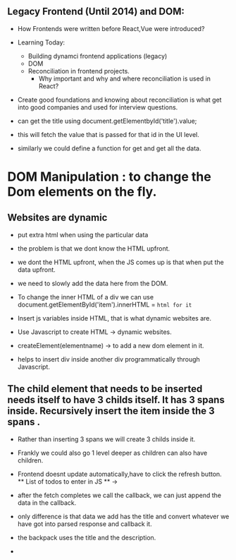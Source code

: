 ## Legacy Frontend (Until 2014) and DOM:

- How Frontends were written before React,Vue were introduced?
- Learning Today:
  - Building dynamci frontend applications (legacy)
  - DOM 
  - Reconciliation in frontend projects.
    - Why important and why and where reconciliation is used in React?

- Create good foundations and knowing about reconciliation is what get into good companies and used for interview questions.

- can get the title using document.getElementbyId('title').value;
- this will fetch the value that is passed for that id in the UI level.

- similarly we could define a function for get and get all the data.

# DOM Manipulation : to change the Dom elements on the fly.
## Websites are dynamic 
- put extra html when using the particular data
- the problem is that we dont know the HTML upfront.
- we dont the HTML upfront, when the JS comes up is that when put the data upfront.
- we need to slowly add the data here from the DOM.
- To change the inner HTML of a div we can use 
document.getElementById('item').innerHTML = `html for it`

- Insert js variables inside HTML, that is what dynamic websites are.
- Use Javascript to create HTML -> dynamic websites.
- createElement(elementname) -> to add a new dom element in it.
- helps to insert div inside another div programmatically through Javascript.


## The child element that needs to be inserted needs itself to have 3 childs itself. It has 3 spans inside. Recursively insert the item inside the 3 spans .
- Rather than inserting 3 spans we will create 3 childs inside it.
- Frankly we could also go 1 level deeper as children can also have children.
- Frontend doesnt update automatically,have to click the refresh button.
** List of todos to enter in JS ** -> 
- after the fetch completes we call the callback, we can just append the data in the callback.
- only difference is that data we add has the title and  convert whatever we have got into parsed response and callback it.

- the backpack uses the title and the description.
- 